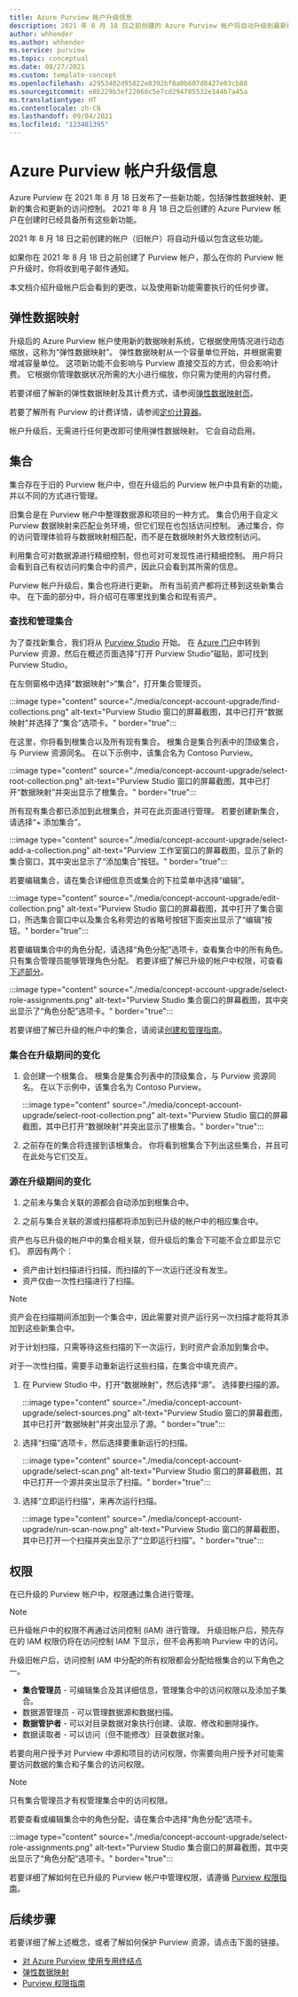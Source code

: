 ```yaml
---
title: Azure Purview 帐户升级信息
description: 2021 年 8 月 18 日之前创建的 Azure Purview 帐户将自动升级到最新版本的 Purview。 本文介绍将更改的内容以及所需的任何后续步骤。
author: whhender
ms.author: whhender
ms.service: purview
ms.topic: conceptual
ms.date: 08/27/2021
ms.custom: template-concept
ms.openlocfilehash: a2953402d95822e8392bf8a0b607d8427e03cb88
ms.sourcegitcommit: e8b229b3ef22068c5e7cd294785532e144b7a45a
ms.translationtype: HT
ms.contentlocale: zh-CN
ms.lasthandoff: 09/04/2021
ms.locfileid: "123481395"
---
```

# <a name="azure-purview-account-upgrade-information"></a>Azure Purview 帐户升级信息

Azure Purview 在 2021 年 8 月 18 日发布了一些新功能，包括弹性数据映射、更新的集合和更新的访问控制。 2021 年 8 月 18 日之后创建的 Azure Purview 帐户在创建时已经具备所有这些新功能。

2021 年 8 月 18 日之前创建的帐户（旧帐户）将自动升级以包含这些功能。

如果你在 2021 年 8 月 18 日之前创建了 Purview 帐户，那么在你的 Purview 帐户升级时，你将收到电子邮件通知。

本文档介绍升级帐户后会看到的更改，以及使用新功能需要执行的任何步骤。

## <a name="elastic-data-map"></a>弹性数据映射

升级后的 Azure Purview 帐户使用新的数据映射系统，它根据使用情况进行动态缩放，这称为“弹性数据映射”。 弹性数据映射从一个容量单位开始，并根据需要增减容量单位。
这项新功能不会影响与 Purview 直接交互的方式，但会影响计费。 它根据你管理数据状况所需的大小进行缩放，你只需为使用的内容付费。

若要详细了解新的弹性数据映射及其计费方式，请参阅[弹性数据映射页](concept-elastic-data-map.md)。

若要了解所有 Purview 的计费详情，请参阅[定价计算器](https://azure.microsoft.com/pricing/details/azure-purview/)。

帐户升级后，无需进行任何更改即可使用弹性数据映射。 它会自动启用。

## <a name="collections"></a>集合

集合存在于旧的 Purview 帐户中，但在升级后的 Purview 帐户中具有新的功能，并以不同的方式进行管理。

旧集合是在 Purview 帐户中整理数据源和项目的一种方式。 集合仍用于自定义 Purview 数据映射来匹配业务环境，但它们现在也包括访问控制。 通过集合，你的访问管理体验将与数据映射相匹配，而不是在数据映射外大致控制访问。

利用集合可对数据源进行精细控制，但也可对可发现性进行精细控制。 用户将只会看到自己有权访问的集合中的资产，因此只会看到其所需的信息。

Purview 帐户升级后，集合也将进行更新。 所有当前资产都将迁移到这些新集合中。 在下面的部分中，将介绍可在哪里找到集合和现有资产。

### <a name="locate-and-manage-collections"></a>查找和管理集合

为了查找新集合，我们将从 [Purview Studio](use-purview-studio.md) 开始。 在 [Azure 门户](https://portal.azure.com)中转到 Purview 资源，然后在概述页面选择“打开 Purview Studio”磁贴，即可找到 Purview Studio。

在左侧窗格中选择“数据映射”>“集合”，打开集合管理页。

:::image type="content" source="./media/concept-account-upgrade/find-collections.png" alt-text="Purview Studio 窗口的屏幕截图，其中已打开“数据映射”并选择了“集合”选项卡。" border="true":::

在这里，你将看到根集合以及所有现有集合。 根集合是集合列表中的顶级集合，与 Purview 资源同名。 在以下示例中，该集合名为 Contoso Purview。

:::image type="content" source="./media/concept-account-upgrade/select-root-collection.png" alt-text="Purview Studio 窗口的屏幕截图，其中已打开“数据映射”并突出显示了根集合。" border="true":::

所有现有集合都已添加到此根集合，并可在此页面进行管理。
若要创建新集合，请选择“+ 添加集合”。

:::image type="content" source="./media/concept-account-upgrade/select-add-a-collection.png" alt-text="Purview 工作室窗口的屏幕截图，显示了新的集合窗口，其中突出显示了“添加集合”按钮。" border="true":::

若要编辑集合，请在集合详细信息页或集合的下拉菜单中选择“编辑”。

:::image type="content" source="./media/concept-account-upgrade/edit-collection.png" alt-text="Purview Studio 窗口的屏幕截图，其中打开了集合窗口，所选集合窗口中以及集合名称旁边的省略号按钮下面突出显示了“编辑”按钮。" border="true":::

若要编辑集合中的角色分配，请选择“角色分配”选项卡，查看集合中的所有角色。 只有集合管理员能够管理角色分配。 若要详细了解已升级的帐户中权限，可查看[下述部分](#permissions)。

:::image type="content" source="./media/concept-account-upgrade/select-role-assignments.png" alt-text="Purview Studio 集合窗口的屏幕截图，其中突出显示了“角色分配”选项卡。" border="true":::

若要详细了解已升级的帐户中的集合，请阅读[创建和管理指南](how-to-create-and-manage-collections.md)。

### <a name="what-happens-to-your-collections-during-upgrade"></a>集合在升级期间的变化

1. 会创建一个根集合。 根集合是集合列表中的顶级集合，与 Purview 资源同名。 在以下示例中，该集合名为 Contoso Purview。

    :::image type="content" source="./media/concept-account-upgrade/select-root-collection.png" alt-text="Purview Studio 窗口的屏幕截图，其中已打开“数据映射”并突出显示了根集合。" border="true":::

1. 之前存在的集合将连接到该根集合。 你将看到根集合下列出这些集合，并且可在此处与它们交互。

### <a name="what-happens-to-your-sources-during-upgrade"></a>源在升级期间的变化

1. 之前未与集合关联的源都会自动添加到根集合中。

1. 之前与集合关联的源或扫描都将添加到已升级的帐户中的相应集合中。

资产也与已升级的帐户中的集合相关联，但升级后的集合下可能不会立即显示它们。 原因有两个：

* 资产由计划扫描进行扫描，而扫描的下一次运行还没有发生。
* 资产仅由一次性扫描进行了扫描。

> [!NOTE]
> 资产会在扫描期间添加到一个集合中，因此需要对资产运行另一次扫描才能将其添加到这些新集合中。

对于计划扫描，只需等待这些扫描的下一次运行，到时资产会添加到集合中。

对于一次性扫描，需要手动重新运行这些扫描，在集合中填充资产。

1. 在 Purview Studio 中，打开“数据映射”，然后选择“源”。 选择要扫描的源。

    :::image type="content" source="./media/concept-account-upgrade/select-sources.png" alt-text="Purview Studio 窗口的屏幕截图，其中已打开“数据映射”并突出显示了源。" border="true":::

1. 选择“扫描”选项卡，然后选择要重新运行的扫描。

    :::image type="content" source="./media/concept-account-upgrade/select-scan.png" alt-text="Purview Studio 窗口的屏幕截图，其中已打开一个源并突出显示了扫描。" border="true":::

1. 选择“立即运行扫描”，来再次运行扫描。

    :::image type="content" source="./media/concept-account-upgrade/run-scan-now.png" alt-text="Purview Studio 窗口的屏幕截图，其中已打开一个扫描并突出显示了“立即运行扫描”。" border="true":::

## <a name="permissions"></a>权限

在已升级的 Purview 帐户中，权限通过集合进行管理。

> [!NOTE]
> 已升级帐户中的权限不再通过访问控制 (IAM) 进行管理。 升级旧帐户后，预先存在的 IAM 权限仍将在访问控制 IAM 下显示，但不会再影响 Purview 中的访问。

升级旧帐户后，访问控制 IAM 中分配的所有权限都会分配给根集合的以下角色之一。

* **集合管理员** - 可编辑集合及其详细信息，管理集合中的访问权限以及添加子集合。
* 数据源管理员 - 可以管理数据源和数据扫描。
* **数据管护者** - 可以对目录数据对象执行创建、读取、修改和删除操作。
* 数据读取者 - 可以访问（但不能修改）目录数据对象。

若要向用户授予对 Purview 中源和项目的访问权限，你需要向用户授予对可能需要访问数据的集合和子集合的访问权限。

> [!NOTE]
> 只有集合管理员才有权管理集合中的访问权限。

若要查看或编辑集合中的角色分配，请在集合中选择“角色分配”选项卡。

:::image type="content" source="./media/concept-account-upgrade/select-role-assignments.png" alt-text="Purview Studio 集合窗口的屏幕截图，其中突出显示了“角色分配”选项卡。" border="true":::

若要详细了解如何在已升级的 Purview 帐户中管理权限，请遵循 [Purview 权限指南](catalog-permissions.md)。

## <a name="next-steps"></a>后续步骤

若要详细了解上述概念，或者了解如何保护 Purview 资源，请点击下面的链接。

* [对 Azure Purview 使用专用终结点](catalog-private-link.md)
* [弹性数据映射](concept-elastic-data-map.md)
* [Purview 权限指南](catalog-permissions.md)
